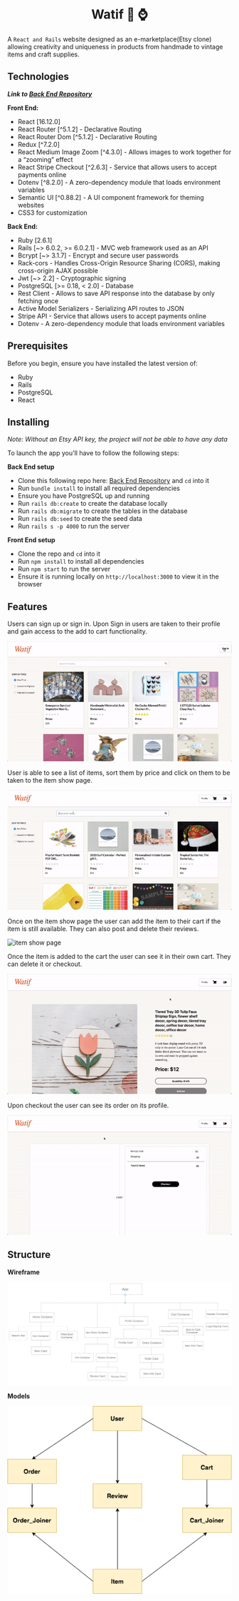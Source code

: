 <h1 align="center">Watif 👜 ⌚️</h1>

A `React and Rails` website designed as an e-marketplace(Etsy clone) allowing creativity and uniqueness in products from handmade to vintage items and craft supplies.


## Technologies

***Link to [Back End Repository](https://github.com/valentinem1/watif_backend)***<br />

**Front End:** 
- React [16.12.0]
- React Router [^5.1.2] - Declarative Routing
- React Router Dom [^5.1.2] - Declarative Routing
- Redux [^7.2.0]
- React Medium Image Zoom [^4.3.0] - Allows images to work together for a “zooming” effect
- React Stripe Checkout [^2.6.3] - Service that allows users to accept payments online
- Dotenv [^8.2.0] - A zero-dependency module that loads environment variables
- Semantic UI [^0.88.2] - A UI component framework for theming websites
- CSS3 for customization




**Back End:**
- Ruby [2.6.1]
- Rails [~> 6.0.2, >= 6.0.2.1] - MVC web framework used as an API
- Bcrypt [~> 3.1.7] - Encrypt and secure user passwords
- Rack-cors - Handles Cross-Origin Resource Sharing (CORS), making cross-origin AJAX possible
- Jwt [~> 2.2] - Cryptographic signing
- PostgreSQL [>= 0.18, < 2.0] - Database
- Rest Client - Allows to save API response into the database by only fetching once
- Active Model Serializers - Serializing API routes to JSON
- Stripe API - Service that allows users to accept payments online
- Dotenv -  A zero-dependency module that loads environment variables

## Prerequisites
Before you begin, ensure you have installed the latest version of:

- Ruby
- Rails
- PostgreSQL
- React

## Installing
_Note: Without an Etsy API key, the project will not be able to have any data_<br />

To launch the app you'll have to follow the following steps:

**Back End setup**
- Clone this following repo here: [Back End Repository](https://github.com/valentinem1/watif_backend) and `cd` into it
- Run `bundle install` to install all required dependencies
- Ensure you have PostgreSQL up and running
- Run `rails db:create` to create the database locally
- Run `rails db:migrate` to create the tables in the database
- Run `rails db:seed` to create the seed data
- Run `rails s -p 4000` to run the server

**Front End setup**
- Clone the repo and `cd` into it
- Run `npm install` to install all dependencies
- Run `npm start` to run the server
- Ensure it is running locally on `http://localhost:3000` to view it in the browser

## Features

Users can sign up or sign in. Upon Sign in users are taken to their profile and gain access to the add to cart functionality. <br />

![login gif](./images/login.gif)<br />

User is able to see a list of items, sort them by price and click on them to be taken to the item show page.<br />

![home page gif](./images/home-page.gif)<br />

Once on the item show page the user can add the item to their cart if the item is still available. They can also post and delete their reviews.<br />

![item show page](./images/item-show-page.gif)<br />

Once the item is added to the cart the user can see it in their own cart. They can delete it or checkout.<br />

![cart](./images/cart-page.gif)<br />

Upon checkout the user can see its order on its profile.<br />

![orders](./images/orders.gif)

## Structure

**Wireframe**

![project wireframe](./images/final-wireframe.png)<br />

**Models**

![models](./images/models_diagram.png)<br />


